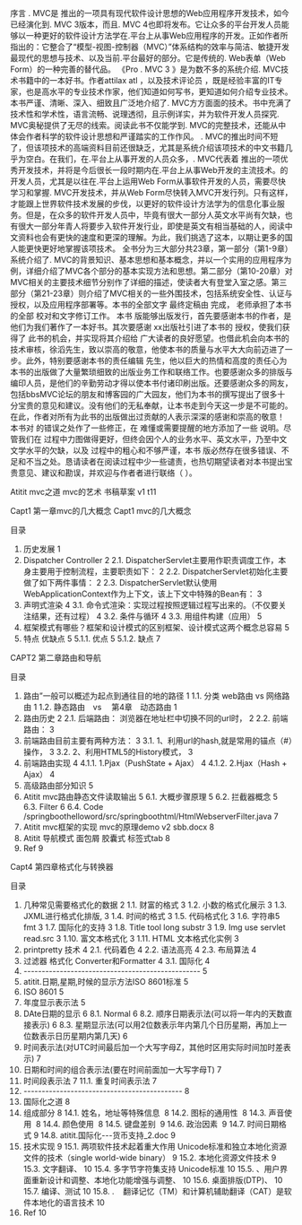 
序言
. MVC是 推出的一项具有现代软件设计思想的Web应用程序开发技术，如今已经演化到. MVC 3版本，而且. MVC 4也即将发布。它让众多的平台开发人员能够以一种更好的软件设计方法学在.平台上从事Web应用程序的开发。正如作者所指出的：它整合了“模型-视图-控制器（MVC）”体系结构的效率与简洁、敏捷开发最现代的思想与技术、以及当前.平台最好的部分。它是传统的. Web表单（Web Form）的一种完善的替代品。
《Pro . MVC 3  》是为数不多的系统介绍. MVC技术书籍中的一本好书。作者attilax atl  ，以及技术评论员 ，既是经验丰富的IT专家，也是高水平的专业技术作家，他们知道如何写书，更知道如何介绍专业技术。本书严谨、清晰、深入、细致且广泛地介绍了. MVC方方面面的技术。书中充满了技术性和学术性，语言流畅、说理透彻，且示例详实，并为软件开发人员探究. MVC奥秘提供了无尽的线索。阅读此书不仅能学到. MVC的完整技术，还能从中体会作者科学的软件设计思想和严谨踏实的工作作风。
. MVC的推出时间不短了，但该项技术的高端资料目前还很缺乏，尤其是系统介绍该项技术的中文书籍几乎为空白。在我们，在.平台上从事开发的人员众多，. MVC代表着 推出的一项优秀开发技术，并将是今后很长一段时期内在.平台上从事Web开发的主流技术。的开发人员，尤其是以往在.平台上运用Web Form从事软件开发的人员，需要尽快学习和掌握. MVC开发技术，并从Web Form尽快转入MVC开发行列。只有这样，才能跟上世界软件技术发展的步伐，以更好的软件设计方法学为的信息化事业服务。但是，在众多的软件开发人员中，毕竟有很大一部分人英文水平尚有欠缺，也有很大一部分年青人将要步入软件开发行业，即使是英文有相当基础的人，阅读中文资料也会有更快的速度和更深的理解。为此，我们挑选了这本，以期让更多的国人能更快更好地掌握该项技术。
全书分为三大部分共23章，第一部分（第1-9章）系统介绍了. MVC的背景知识、基本思想和基本概念，并以一个实用的应用程序为例，详细介绍了MVC各个部分的基本实现方法和思想。第二部分（第10-20章）对MVC相关的主要技术细节分别作了详细的描述，使读者大有登堂入室之感。第三部分（第21-23章）则介绍了MVC相关的一些外围技术，包括系统安全性、认证与授权，以及应用程序部署等。本书的全部文字 最终定稿由 完成， 老师承担了本书的全部 校对和文字修订工作。
本书 版能够出版发行，首先要感谢本书的作者，是他们为我们著作了一本好书。其次要感谢 xx出版社引进了本书的 授权，使我们获得了 此书的机会，并实现将其介绍给 广大读者的良好愿望。也借此机会向本书的技术审核，徐滔先生，致以崇高的敬意，他使本书的质量与水平大大向前迈进了一步。此外，特别要感谢本书的责任编辑   先生，他以巨大的热情和高度的责任心为本书的出版做了大量繁琐细致的出版业务工作和联络工作。也要感谢众多的排版与编印人员，是他们的辛勤劳动才得以使本书付诸印刷出版。还要感谢众多的网友，包括bbsMVC论坛的朋友和博客园的广大园友，他们为本书的撰写提出了很多十分宝贵的意见和建议。没有他们的无私奉献，让本书走到今天这一步是不可能的。在此，作者对所有为此书的出版做出过贡献的人表示深深的感谢和崇高的敬意！
本书对 的错误之处作了一些修正，在 难懂或需要提醒的地方添加了一些 说明。尽管我们在 过程中力图做得更好，但终会因个人的业务水平、英文水平，乃至中文文学水平的欠缺，以及 过程中的粗心和不够严谨，本书 版必然存在很多错误、不足和不当之处。恳请读者在阅读过程中少一些谴责，也热切期望读者对本书提出宝贵意见、建议和勘误，并欢迎与作者者进行联络（ ）。



Atitit mvc之道 mvc的艺术 书稿草案 v1 t11

Capt1 第一章mvc的几大概念
Capt1  mvc的几大概念

目录
1. 历史发展	1
2. Dispatcher   Controller	2
2.1. DispatcherServlet主要用作职责调度工作，本身主要用于控制流程，主要职责如下：	2
2.2. DispatcherServlet初始化主要做了如下两件事情：	2
2.3. DispatcherServlet默认使用WebApplicationContext作为上下文，该上下文中特殊的Bean有：	3
3. 声明式渲染	4
3.1. 命令式渲染：实现过程按照逻辑过程写出来的。（不仅要关注结果，还有过程）	4
3.2. 条件与循环	4
3.3. 用组件构建（应用）	5
4. 框架模式有哪些？框架和设计模式的区别框架、设计模式这两个概念总容易	5
5. 特点 优缺点	5
5.1.1. 优点	5
5.1.2. 缺点	7

CAPT2 第二章路由和导航

目录
1. 路由”一般可以概述为起点到通往目的地的路径	1
1.1. 分类 web路由 vs 网络路由	1
1.2. 静态路由　vs 　第4章　动态路由	1
2. 路由历史	2
2.1. 后端路由： 浏览器在地址栏中切换不同的url时，	2
2.2. 前端路由：	3
3. 前端路由目前主要有两种方法：	3
3.1. 1、利用url的hash,就是常用的锚点（#）操作，	3
3.2. 2、利用HTML5的History模式，	3
4. 前端路由实现	4
4.1.1. 1.Pjax（PushState + Ajax）	4
4.1.2. 2.Hjax（Hash + Ajax）	4
5. 高级路由部分知识	5
6. Atitit mvc路由静态文件读取输出	5
6.1. 大概步骤原理	5
6.2. 拦截器概念	5
6.3. Filter	6
6.4. Code  /springboothelloword/src/springboothtml/HtmlWebserverFilter.java	7
7. Atitit  mvc框架的实现 mvc的原理demo v2 sbb.docx	8
8. Atitit 导航模式 面包屑  胶囊式 标签式tab	8
9. Ref	9





Capt4 第四章格式化与转换器

目录
1. 几种常见需要格式化的数据	2
1.1. 财富的格式	3
1.2. 小数的格式化展示	3
1.3. JXML进行格式化排版,	3
1.4. 时间的格式	3
1.5. 代码格式化	3
1.6. 字符串5 fmt	3
1.7. 国际化的支持	3
1.8. Title tool long substr	3
1.9. Img use servlet read.src	3
1.10. 富文本格式化	3
1.11. HTML 文本格式化实例	3
2. printpretty   技术	4
2.1. 代码着色	4
2.2. 语法高亮	4
2.3. 布局算法	4
3. 过滤器  格式化 Converter和Formatter	4
3.1. 国际化	4
4. -------------------------------------------------	5
5. atitit.日期,星期,时候的显示方法ISO 8601标准	5
6. ISO 8601	5
7. 年度显示表示法	5
8. DAte日期的显示	6
8.1. Normal	6
8.2. 顺序日期表示法(可以将一年内的天数直接表示)	6
8.3. 星期显示法(可以用2位数表示年内第几个日历星期，再加上一位数表示日历星期内第几天)	6
9. 时间表示法(对UTC时间最后加一个大写字母Z，其他时区用实际时间加时差表示)	7
10. 日期和时间的组合表示法(要在时间前面加一大写字母T)	7
11. 时间段表示法	7
11.1. 重复时间表示法	7
12. --------------------------------------------	8
13. 国际化之道	8
14. 组成部分	8
14.1. 姓名，地址等特殊信息 	8
14.2. 图标的通用性 	8
14.3. 声音使用 	8
14.4. 颜色使用 	8
14.5. 键盘差别 	9
14.6. 政治因素 	9
14.7. 时间日期格式	9
14.8. atitit.国际化---货币支持_2.doc	9
15. 技术实现	9
15.1. 两项软件技术起着重大作用 Unicode标准和独立本地化资源文件的技术（single world-wide binary）	9
15.2. 本地化资源文件技术	9
15.3. 文字翻译、	10
15.4. 多字节字符集支持 Unicode标准	10
15.5. 、用户界面重新设计和调整、本地化功能增强与调整、	10
15.6. 桌面排版(DTP)、	10
15.7. 编译、测试	10
15.8. .    翻译记忆（TM）和计算机辅助翻译（CAT）是软件本地化的语言技术	10
16. Ref	10


